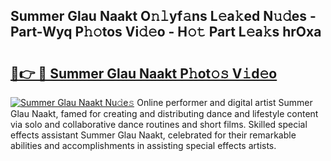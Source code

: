 ## Summer Glau Naakt O𝚗𝚕yf𝚊ns L𝚎a𝚔ed N𝚞𝚍es - Part-Wyq P𝚑𝚘tos Vi𝚍𝚎o - H𝚘𝚝 Part L𝚎a𝚔s hrOxa

# <h2><a href="http://kf3k5tp.oniu.top/?m=Summer+Glau+Naakt">🔗👉 🔴 Summer Glau Naakt P𝚑ot𝚘𝚜 V𝚒d𝚎o</a></h2>

[![Summer Glau Naakt Nu𝚍e𝚜](https://i.imgur.com/0qMVB7G.gif)](http://kf3k5tp.oniu.top/?m=Summer+Glau+Naakt)
Online performer and digital artist Summer Glau Naakt, famed for creating and distributing dance and lifestyle content via solo and collaborative dance routines and short films. Skilled special effects assistant Summer Glau Naakt, celebrated for their remarkable abilities and accomplishments in assisting special effects artists.  
